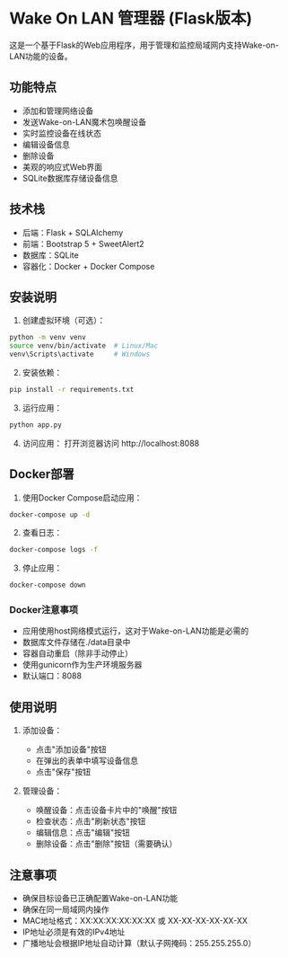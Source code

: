 # Wake On LAN 管理器 (Flask版本)

这是一个基于Flask的Web应用程序，用于管理和监控局域网内支持Wake-on-LAN功能的设备。

## 功能特点

- 添加和管理网络设备
- 发送Wake-on-LAN魔术包唤醒设备
- 实时监控设备在线状态
- 编辑设备信息
- 删除设备
- 美观的响应式Web界面
- SQLite数据库存储设备信息

## 技术栈

- 后端：Flask + SQLAlchemy
- 前端：Bootstrap 5 + SweetAlert2
- 数据库：SQLite
- 容器化：Docker + Docker Compose

## 安装说明

1. 创建虚拟环境（可选）：
```bash
python -m venv venv
source venv/bin/activate  # Linux/Mac
venv\Scripts\activate     # Windows
```

2. 安装依赖：
```bash
pip install -r requirements.txt
```

3. 运行应用：
```bash
python app.py
```

4. 访问应用：
打开浏览器访问 http://localhost:8088

## Docker部署

1. 使用Docker Compose启动应用：
```bash
docker-compose up -d
```

2. 查看日志：
```bash
docker-compose logs -f
```

3. 停止应用：
```bash
docker-compose down
```

### Docker注意事项

- 应用使用host网络模式运行，这对于Wake-on-LAN功能是必需的
- 数据库文件存储在./data目录中
- 容器自动重启（除非手动停止）
- 使用gunicorn作为生产环境服务器
- 默认端口：8088

## 使用说明

1. 添加设备：
   - 点击"添加设备"按钮
   - 在弹出的表单中填写设备信息
   - 点击"保存"按钮

2. 管理设备：
   - 唤醒设备：点击设备卡片中的"唤醒"按钮
   - 检查状态：点击"刷新状态"按钮
   - 编辑信息：点击"编辑"按钮
   - 删除设备：点击"删除"按钮（需要确认）

## 注意事项

- 确保目标设备已正确配置Wake-on-LAN功能
- 确保在同一局域网内操作
- MAC地址格式：XX:XX:XX:XX:XX:XX 或 XX-XX-XX-XX-XX-XX
- IP地址必须是有效的IPv4地址
- 广播地址会根据IP地址自动计算（默认子网掩码：255.255.255.0）
